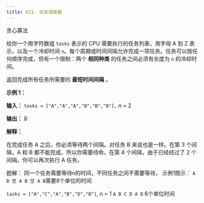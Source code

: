 ```yaml
---
title: 621. 任务调度器
---
```

贪心算法

给你一个用字符数组 `tasks` 表示的 CPU 需要执行的任务列表，用字母 A 到 Z 表示，以及一个冷却时间 `n`。每个周期或时间间隔允许完成一项任务。任务可以按任何顺序完成，但有一个限制：两个 **相同种类** 的任务之间必须有长度为 `n` 的冷却时间。

返回完成所有任务所需要的 **最短时间间隔** 。

**示例 1：**

**输入：** `tasks = ["A","A","A","B","B","B"],` n = 2

**输出：** 8

**解释：**

在完成任务 A 之后，你必须等待两个间隔。对任务 B 来说也是一样。在第 3 个间隔，A 和 B 都不能完成，所以你需要待命。在第 4 个间隔，由于已经经过了 2 个间隔，你可以再次执行 A 任务。

题解：
同一个任务需要等待n的时间，不同任务之间不需要等待，
示例1图示：
`A B 空 A B 空 A B`需要8个单位的时间

`tasks = ["A","C","A","B","D","B"]`, n = 1
`A B C D A B` 6个单位时间